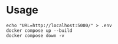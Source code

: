 # Usage

```
echo "URL=http://localhost:5000/" > .env
docker compose up --build
docker compose down -v
```
